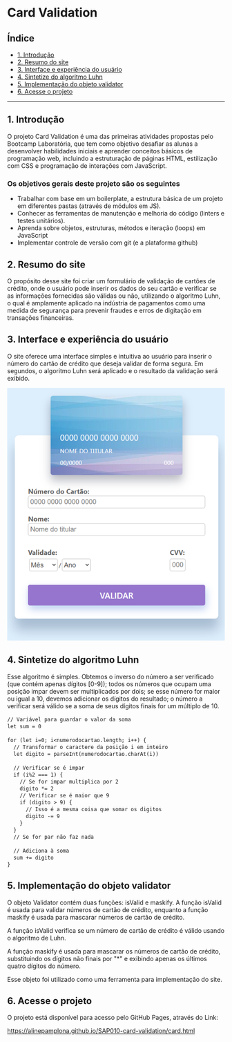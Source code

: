 # Card Validation

## Índice

* [1. Introdução](#1-Introdução)
* [2. Resumo do site](#2-resumo-do-site)
* [3. Interface e experiência do usuário](#3-interface-e-experiência-do-usuário)
* [4. Sintetize do algoritmo Luhn](#4-sintetize-do-algoritmo-luhn)
* [5. Implementação do objeto validator](#5-implementação-do-objeto-validator)
* [6. Acesse o projeto](#6-acesse-o-projeto)

***

## 1. Introdução

O projeto Card Validation é uma das primeiras atividades propostas pelo Bootcamp Laboratória, que tem como objetivo desafiar as alunas a desenvolver habilidades iniciais e aprender conceitos básicos de programação web, incluindo a estruturação de páginas HTML, estilização com CSS e programação de interações com JavaScript.

### Os objetivos gerais deste projeto são os seguintes

* Trabalhar com base em um boilerplate, a estrutura básica de um projeto em diferentes
  pastas (através de módulos em JS).
* Conhecer as ferramentas de manutenção e melhoria do código (linters e testes
  unitários).
* Aprenda sobre objetos, estruturas, métodos e iteração (loops) em JavaScript
* Implementar controle de versão com git (e a plataforma github)

## 2. Resumo do site

O propósito desse site foi criar um formulário de validação de cartões de crédito, onde o usuário pode inserir os dados do seu cartão e verificar se as informações fornecidas são válidas ou não, utilizando o algoritmo Luhn, o qual é amplamente aplicado na indústria de pagamentos como uma medida de segurança para prevenir fraudes e erros de digitação em transações financeiras.

## 3. Interface e experiência do usuário

O site oferece uma interface simples e intuitiva ao usuário para inserir o número do cartão de crédito que deseja validar de forma segura. Em segundos, o algoritmo Luhn será aplicado e o resultado da validação será exibido.

![Página de validação](https://github.com/alinepamplona/SAP010-card-validation/blob/daf16816a8ce81c29f8fda405b84a665e1f92b3d/pagina_de_validacao.png?raw=true)

## 4. Sintetize do algoritmo Luhn

Esse algoritmo é simples. Obtemos o inverso do número a ser verificado (que contém apenas dígitos [0-9]); todos os números que ocupam uma posição impar devem ser multiplicados por dois; se esse número for maior ou igual a 10, devemos adicionar os dígitos do resultado; o número a verificar será válido se a soma de seus dígitos finais for um múltiplo de 10.

```
// Variável para guardar o valor da soma
let sum = 0

for (let i=0; i<numerodocartao.length; i++) {
  // Transformar o caractere da posição i em inteiro
  let digito = parseInt(numerodocartao.charAt(i))
  
  // Verificar se é impar
  if (i%2 === 1) {
    // Se for impar multiplica por 2
    digito *= 2
    // Verificar se é maior que 9
    if (digito > 9) {
      // Isso é a mesma coisa que somar os digitos
      digito -= 9
    }
  }
  // Se for par não faz nada

  // Adiciona à soma
  sum += digito
}
```

## 5. Implementação do objeto validator

O objeto Validator contém duas funções: isValid e maskify. A função isValid é usada para validar números de cartão de crédito, enquanto a função maskify é usada para mascarar números de cartão de crédito.

A função isValid verifica se um número de cartão de crédito é válido usando o algoritmo de Luhn.

A função maskify é usada para mascarar os números de cartão de crédito, substituindo os dígitos não finais por "*" e exibindo apenas os últimos quatro dígitos do número.

Esse objeto foi utilizado como uma ferramenta para implementação do site.

## 6. Acesse o projeto

O projeto está disponível para acesso pelo GitHub Pages, através do Link:

https://alinepamplona.github.io/SAP010-card-validation/card.html